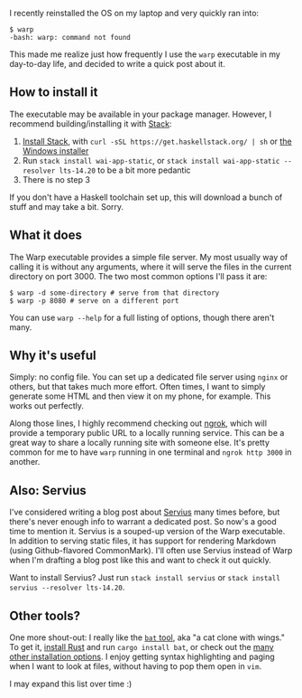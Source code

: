I recently reinstalled the OS on my laptop and very quickly ran into:

```
$ warp
-bash: warp: command not found
```

This made me realize just how frequently I use the `warp` executable in my day-to-day life, and decided to write a quick post about it.

## How to install it

The executable may be available in your package manager. However, I recommend building/installing it with [Stack](https://docs.haskellstack.org):

1. [Install Stack](https://tech.fpcomplete.com/haskell/get-started), with `curl -sSL https://get.haskellstack.org/ | sh` or [the Windows installer](https://www.stackage.org/stack/windows-x86_64-installer)
2. Run `stack install wai-app-static`, or `stack install wai-app-static --resolver lts-14.20` to be a bit more pedantic
3. There is no step 3

If you don't have a Haskell toolchain set up, this will download a bunch of stuff and may take a bit. Sorry.

## What it does

The Warp executable provides a simple file server. My most usually way of calling it is without any arguments, where it will serve the files in the current directory on port 3000. The two most common options I'll pass it are:

```
$ warp -d some-directory # serve from that directory
$ warp -p 8080 # serve on a different port
```

You can use `warp --help` for a full listing of options, though there aren't many.

## Why it's useful

Simply: no config file. You can set up a dedicated file server using `nginx` or others, but that takes much more effort. Often times, I want to simply generate some HTML and then view it on my phone, for example. This works out perfectly.

Along those lines, I highly recommend checking out [ngrok](https://ngrok.com/), which will provide a temporary public URL to a locally running service. This can be a great way to share a locally running site with someone else. It's pretty common for me to have `warp` running in one terminal and `ngrok http 3000` in another.

## Also: Servius

I've considered writing a blog post about [Servius](https://www.stackage.org/package/servius) many times before, but there's never enough info to warrant a dedicated post. So now's a good time to mention it. Servius is a souped-up version of the Warp executable. In addition to serving static files, it has support for rendering Markdown (using Github-flavored CommonMark). I'll often use Servius instead of Warp when I'm drafting a blog post like this and want to check it out quickly.

Want to install Servius? Just run `stack install servius` or `stack install servius --resolver lts-14.20`.

## Other tools?

One more shout-out: I really like the [`bat` tool](https://github.com/sharkdp/bat#readme), aka "a cat clone with wings." To get it, [install Rust](https://www.rust-lang.org/tools/install) and run `cargo install bat`, or check out the [many other installation options](https://github.com/sharkdp/bat#installation). I enjoy getting syntax highlighting and paging when I want to look at files, without having to pop them open in `vim`.

I may expand this list over time :)
